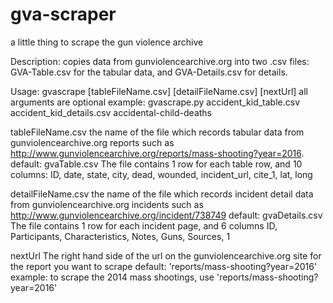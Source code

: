 # gva-scraper
a little thing to scrape the gun violence archive

Description: copies data from gunviolencearchive.org into two .csv files: GVA-Table.csv for the tabular data, and GVA-Details.csv for details.

Usage:
gvascrape [tableFileName.csv] [detailFileName.csv] [nextUrl]
all arguments are optional
example: gvascrape.py accident_kid_table.csv accident_kid_details.csv accidental-child-deaths

tableFileName.csv
  the name of the file which records tabular data from gunviolencearchive.org reports such 
  as http://www.gunviolencearchive.org/reports/mass-shooting?year=2016. 
  default: gvaTable.csv
  The file contains 1 row for each table row, and 10 columns:
  ID, date, state,	city,	dead,	wounded,	incident_url,	cite_1,	lat, long

detailFileName.csv
  the name of the file which records incident detail data from gunviolencearchive.org incidents such
  as http://www.gunviolencearchive.org/incident/738749
  default: gvaDetails.csv
  The file contains 1 row for each incident page, and 6 columns
  ID,	Participants,	Characteristics,	Notes,	Guns,	Sources, 1

nextUrl
  The right hand side of the url on the gunviolencearchive.org site for the report you want to scrape
  default: 'reports/mass-shooting?year=2016'
  example: to scrape the 2014 mass shootings, use 'reports/mass-shooting?year=2016'
  

